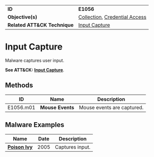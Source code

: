 |||
|---------|------------------------|
|**ID**|**E1056**|
|**Objective(s)**|[Collection](https://github.com/MBCProject/mbc-beta/tree/master/collection), [Credential Access](https://github.com/MBCProject/mbc-beta/tree/master/credential-access)|
|**Related ATT&CK Technique**|[Input Capture](https://attack.mitre.org/techniques/T1056)|

Input Capture
=============
Malware captures user input.

**See ATT&CK:** [**Input Capture**](https://attack.mitre.org/techniques/T1056).

Methods
-------
|ID|Name|Description|
|-----------------------------|--------|-----------------------------|
|E1056.m01|**Mouse Events**|Mouse events are captured.|

Malware Examples
----------------
|Name|Date|Description|
|-----------------------------|--------|-----------------------------|
|[**Poison Ivy**](https://github.com/MBCProject/mbc-beta/blob/master/xample-malware/poison-ivy.md)|2005|Captures input.|